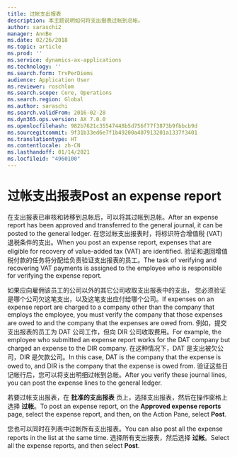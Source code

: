 ```yaml
---
title: 过帐支出报表
description: 本主题说明如何将支出报表过帐到总帐。
author: saraschi2
manager: AnnBe
ms.date: 02/26/2018
ms.topic: article
ms.prod: ''
ms.service: dynamics-ax-applications
ms.technology: ''
ms.search.form: TrvPerDiems
audience: Application User
ms.reviewer: roschlom
ms.search.scope: Core, Operations
ms.search.region: Global
ms.author: saraschi
ms.search.validFrom: 2016-02-28
ms.dyn365.ops.version: AX 7.0.0
ms.openlocfilehash: 982b7621c35547448b5d756f77f3873b9fbbcb9d
ms.sourcegitcommit: 9f31b33ed6e7f1b49200a407913201a1337f3401
ms.translationtype: HT
ms.contentlocale: zh-CN
ms.lasthandoff: 01/14/2021
ms.locfileid: "4960100"
---
```

# <a name="post-an-expense-report"></a><span data-ttu-id="0fcb7-103">过帐支出报表</span><span class="sxs-lookup"><span data-stu-id="0fcb7-103">Post an expense report</span></span>

<span data-ttu-id="0fcb7-104">在支出报表已审核和转移到总帐后，可以将其过帐到总帐。</span><span class="sxs-lookup"><span data-stu-id="0fcb7-104">After an expense report has been approved and transferred to the general journal, it can be posted to the general ledger.</span></span> <span data-ttu-id="0fcb7-105">在您过帐支出报表时，将标识符合增值税 (VAT) 退税条件的支出。</span><span class="sxs-lookup"><span data-stu-id="0fcb7-105">When you post an expense report, expenses that are eligible for recovery of value-added tax (VAT) are identified.</span></span> <span data-ttu-id="0fcb7-106">验证和退回增值税付款的任务将分配给负责验证支出报表的员工。</span><span class="sxs-lookup"><span data-stu-id="0fcb7-106">The task of verifying and recovering VAT payments is assigned to the employee who is responsible for verifying the expense report.</span></span>

<span data-ttu-id="0fcb7-107">如果应向雇佣该员工的公司以外的其它公司收取支出报表中的支出， 您必须验证是哪个公司欠这笔支出，以及这笔支出应付给哪个公司。</span><span class="sxs-lookup"><span data-stu-id="0fcb7-107">If expenses on an expense report are charged to a company other than the company that employs the employee, you must verify the company that those expenses are owed to and the company that the expenses are owed from.</span></span> <span data-ttu-id="0fcb7-108">例如，提交支出报表的员工为 DAT 公司工作，但向 DIR 公司收取费用。</span><span class="sxs-lookup"><span data-stu-id="0fcb7-108">For example, the employee who submitted an expense report works for the DAT company but charged an expense to the DIR company.</span></span> <span data-ttu-id="0fcb7-109">在这种情况下，DAT 是支出被欠公司，DIR 是欠款公司。</span><span class="sxs-lookup"><span data-stu-id="0fcb7-109">In this case, DAT is the company that the expense is owed to, and DIR is the company that the expense is owed from.</span></span> <span data-ttu-id="0fcb7-110">验证这些日记帐行后，您可以将支出明细过帐到总帐。</span><span class="sxs-lookup"><span data-stu-id="0fcb7-110">After you verify these journal lines, you can post the expense lines to the general ledger.</span></span>

<span data-ttu-id="0fcb7-111">若要过帐支出报表，在 **批准的支出报表** 页上，选择支出报表，然后在操作窗格上选择 **过帐**。</span><span class="sxs-lookup"><span data-stu-id="0fcb7-111">To post an expense report, on the **Approved expense reports** page, select the expense report, and then, on the Action Pane, select **Post**.</span></span>

<span data-ttu-id="0fcb7-112">您也可以同时在列表中过帐所有支出报表。</span><span class="sxs-lookup"><span data-stu-id="0fcb7-112">You can also post all the expense reports in the list at the same time.</span></span> <span data-ttu-id="0fcb7-113">选择所有支出报表，然后选择 **过帐**。</span><span class="sxs-lookup"><span data-stu-id="0fcb7-113">Select all the expense reports, and then select **Post**.</span></span>
